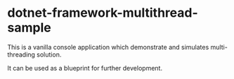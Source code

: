 ﻿# dotnet-framework-multithread-sample

This is a vanilla console application which demonstrate and simulates multi-threading solution.

It can be used as a blueprint for further development.
